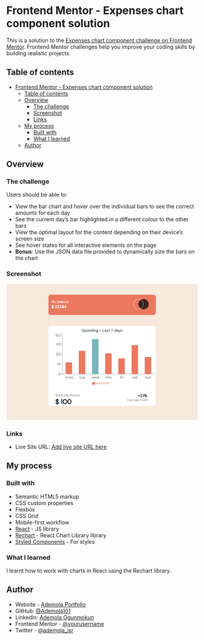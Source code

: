 # Frontend Mentor - Expenses chart component solution

This is a solution to the [Expenses chart component challenge on Frontend Mentor](https://www.frontendmentor.io/challenges/expenses-chart-component-e7yJBUdjwt). Frontend Mentor challenges help you improve your coding skills by building realistic projects.

## Table of contents

- [Frontend Mentor - Expenses chart component solution](#frontend-mentor---expenses-chart-component-solution)
  - [Table of contents](#table-of-contents)
  - [Overview](#overview)
    - [The challenge](#the-challenge)
    - [Screenshot](#screenshot)
    - [Links](#links)
  - [My process](#my-process)
    - [Built with](#built-with)
    - [What I learned](#what-i-learned)
  - [Author](#author)

## Overview

### The challenge

Users should be able to:

- View the bar chart and hover over the individual bars to see the correct amounts for each day
- See the current day’s bar highlighted in a different colour to the other bars
- View the optimal layout for the content depending on their device’s screen size
- See hover states for all interactive elements on the page
- **Bonus**: Use the JSON data file provided to dynamically size the bars on the chart

### Screenshot


![Mobile view](./screenshot/screenshot_web.png)


### Links

- Live Site URL: [Add live site URL here](https://lovely-meerkat-f900ae.netlify.app/)

## My process

### Built with

- Semantic HTML5 markup
- CSS custom properties
- Flexbox
- CSS Grid
- Mobile-first workflow
- [React](https://reactjs.org/) - JS library
- [Rechart](https://recharts.org/en-US/) - React Chart Library library
- [Styled Components](https://styled-components.com/) - For styles

### What I learned

I learnt how to work with charts in React using the Rechart library.

## Author

- Website - [Ademola Portfolio](https://ademola-ogun.netlify.app/)
- GitHub: [@Ademola101](https://github.com/Ademola101)
- LinkedIn: [Ademola Ogunmokun](https://linkedin.com/in/ademola-ogunmokun-492575203)
- Frontend Mentor - [@yourusername](https://www.frontendmentor.io/profile/yourusername)
- Twitter - [@ademola_isr](https://twitter.com/ademola_isr)
  